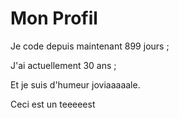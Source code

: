 
# Mon Profil

Je code depuis maintenant 899 jours ;

J'ai actuellement 30 ans ;

Et je suis d'humeur joviaaaaale.

Ceci est un teeeeest
